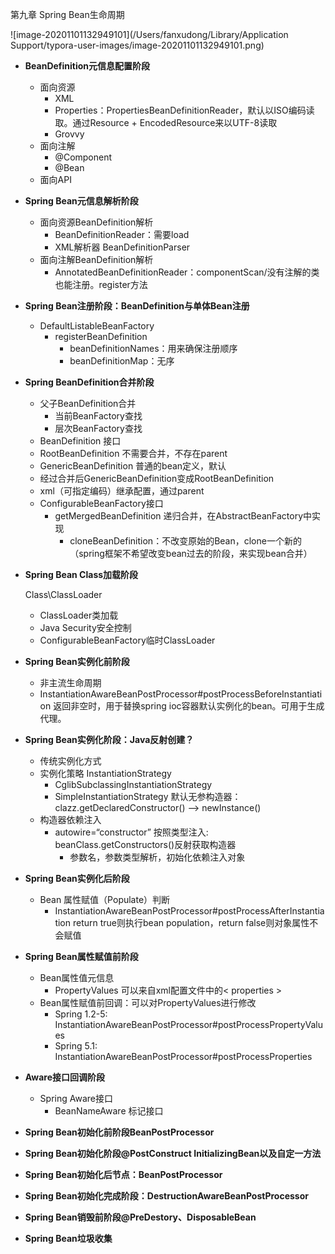 第九章 Spring Bean生命周期

![image-20201101132949101](/Users/fanxudong/Library/Application Support/typora-user-images/image-20201101132949101.png)

- **BeanDefinition元信息配置阶段**
  - 面向资源
    - XML
    - Properties：PropertiesBeanDefinitionReader，默认以ISO编码读取。通过Resource + EncodedResource来以UTF-8读取
    - Grovvy
  - 面向注解
    - @Component
    - @Bean
  - 面向API
  
- **Spring Bean元信息解析阶段**
  - 面向资源BeanDefinition解析
    - BeanDefinitionReader：需要load
    - XML解析器 BeanDefinitionParser
  - 面向注解BeanDefinition解析
    - AnnotatedBeanDefinitionReader：componentScan/没有注解的类也能注册。register方法 
  
- **Spring Bean注册阶段：BeanDefinition与单体Bean注册**
  - DefaultListableBeanFactory
    - registerBeanDefinition
      - beanDefinitionNames：用来确保注册顺序
      - beanDefinitionMap：无序
  
- **Spring BeanDefinition合并阶段**
  - 父子BeanDefinition合并
    - 当前BeanFactory查找
    - 层次BeanFactory查找
  - BeanDefinition 接口
  - RootBeanDefinition 不需要合并，不存在parent
  - GenericBeanDefinition 普通的bean定义，默认
  - 经过合并后GenericBeanDefinition变成RootBeanDefinition
  - xml（可指定编码）继承配置，通过parent
  - ConfigurableBeanFactory接口
    - getMergedBeanDefinition 递归合并，在AbstractBeanFactory中实现
      - cloneBeanDefinition：不改变原始的Bean，clone一个新的（spring框架不希望改变bean过去的阶段，来实现bean合并）
  
- **Spring Bean Class加载阶段**
  
  Class\ClassLoader
  
  - ClassLoader类加载
  - Java Security安全控制
  - ConfigurableBeanFactory临时ClassLoader
  
- **Spring Bean实例化前阶段**

  - 非主流生命周期  
  - InstantiationAwareBeanPostProcessor#postProcessBeforeInstantiation 返回非空时，用于替换spring ioc容器默认实例化的bean。可用于生成代理。

- **Spring Bean实例化阶段：Java反射创建？**

  -  传统实例化方式
    - 实例化策略 InstantiationStrategy
      - CglibSubclassingInstantiationStrategy
      - SimpleInstantiationStrategy  默认无参构造器：clazz.getDeclaredConstructor()  -->  newInstance()
  - 构造器依赖注入
    - autowire=“constructor” 按照类型注入: beanClass.getConstructors()反射获取构造器
      - 参数名，参数类型解析，初始化依赖注入对象

- **Spring Bean实例化后阶段**

  - Bean 属性赋值（Populate）判断
    - InstantiationAwareBeanPostProcessor#postProcessAfterInstantiation  return true则执行bean population，return false则对象属性不会赋值

- **Spring Bean属性赋值前阶段**

  - Bean属性值元信息
    - PropertyValues 可以来自xml配置文件中的< properties  >
  - Bean属性赋值前回调：可以对PropertyValues进行修改
    - Spring 1.2-5: InstantiationAwareBeanPostProcessor#postProcessPropertyValues
    - Spring 5.1: InstantiationAwareBeanPostProcessor#postProcessProperties

- **Aware接口回调阶段**

  - Spring Aware接口
    - BeanNameAware 标记接口

- **Spring Bean初始化前阶段BeanPostProcessor**

- **Spring Bean初始化阶段@PostConstruct InitializingBean以及自定一方法**

- **Spring Bean初始化后节点：BeanPostProcessor**

- **Spring Bean初始化完成阶段：DestructionAwareBeanPostProcessor**

- **Spring Bean销毁前阶段@PreDestory、DisposableBean**

- **Spring Bean垃圾收集**

